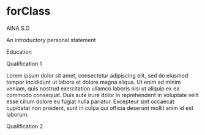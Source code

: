 # forClass

<!DOCTYPE html>
<html>
  <head>
    <title>Ola Resume</title>
  </head>
  <body>
    <p>AINA S.O </p>
    <P>An introductory personal statement</P>


  <P>Education</P>
  <P>Qualification 1</P>


  <p>Lorem ipsum dolor sit amet, consectetur adipiscing elit, sed do eiusmod tempor incididunt ut labore et dolore magna aliqua. Ut enim ad minim veniam, quis nostrud exercitation ullamco laboris nisi ut aliquip ex ea commodo consequat. Duis aute irure dolor in reprehenderit in voluptate velit esse cillum dolore eu fugiat nulla pariatur. Excepteur sint occaecat cupidatat non proident, sunt in culpa qui officia deserunt mollit anim id est laborum.

  </p>

  <p>Qualification 2</p>